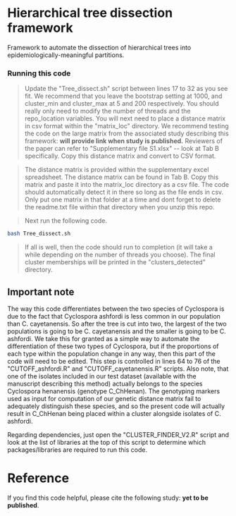 # Hierarchical tree dissection framework
Framework to automate the dissection of hierarchical trees into epidemiologically-meaningful partitions.

### Running this code

>Update the "Tree_dissect.sh" script between lines 17 to 32 as you see fit. We recommend that you leave the bootstrap setting at 1000, and cluster_min and cluster_max at 5 and 200 respectively. You should really only need to modify the number of threads and the repo_location variables. You will next need to place a distance matrix in csv format within the "matrix_loc" directory. We recommend testing the code on the large matrix from the associated study describing this framework: **will provide link when study is published.**
>Reviewers of the paper can refer to "Supplementary file S1.xlsx" -- look at Tab B specifically. Copy this distance matrix and convert to CSV format.

>The distance matrix is provided within the supplementary excel spreadsheet. The distance matrix can be found in Tab B. Copy this matrix and paste it into the matrix_loc directory as a csv file. The code should automatically detect it in there so long as the file ends in csv. Only put one matrix in that folder at a time and dont forget to delete the readme.txt file within that directory when you unzip this repo.

>Next run the following code.
```bash
bash Tree_dissect.sh
```
>If all is well, then the code should run to completion (it will take a while depending on the number of threads you choose). The final cluster memberships will be printed in the "clusters_detected" directory.


## Important note
The way this code differentiates between the two species of Cyclospora is due to the fact that Cyclospora ashfordi is less common in our population than C. cayetanensis. So after the tree is cut into two, the largest of the two populations is going to be C. cayetanensis and the smaller is going to be C. ashfordi. We take this for granted as a simple way to automate the differentiation of these two types of Cyclospora, but if the proportions of each type within the population change in any way, then this part of the code will need to be edited. This step is controlled in lines 64 to 76 of the "CUTOFF_ashfordi.R" and "CUTOFF_cayetanensis.R" scripts. Also note, that one of the isolates included in our test dataset (available with the manuscript describing this method) actually belongs to the species Cyclospora henanensis (genotype C_ChHenan). The genotyping markers used as input for computation of our genetic distance matrix fail to adequately distinguish these species, and so the present code will actually result in C_ChHenan being placed within a cluster alongside isolates of C. ashfordi. 

Regarding dependencies, just open the "CLUSTER_FINDER_V2.R" script and look at the list of libraries at the top of this script to determine which packages/libraries are required to run this code.

# Reference
If you find this code helpful, please cite the following study: **yet to be published**.



